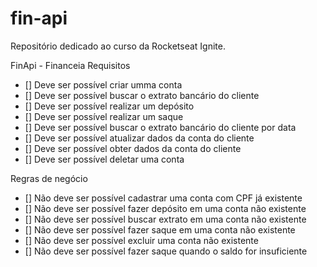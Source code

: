 # fin-api
Repositório dedicado ao curso da Rocketseat Ignite.

FinApi - Financeia
Requisitos

   * [] Deve ser possível criar umma conta
   * [] Deve ser possível buscar o extrato bancário do cliente
   * [] Deve ser possível realizar um depósito
   * [] Deve ser possível realizar um saque
   * [] Deve ser possível buscar o extrato bancário do cliente por data
   * [] Deve ser possível atualizar dados da conta do cliente
   * [] Deve ser possível obter dados da conta do cliente
   * [] Deve ser possível deletar uma conta

Regras de negócio

   * [] Não deve ser possível cadastrar uma conta com CPF já existente
   * [] Não deve ser possível fazer depósito em uma conta não existente
   * [] Não deve ser possível buscar extrato em uma conta não existente
   * [] Não deve ser possível fazer saque em uma conta não existente
   * [] Não deve ser possível excluir uma conta não existente
   * [] Não deve ser possível fazer saque quando o saldo for insuficiente

